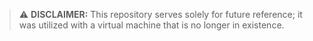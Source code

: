 > :warning: **DISCLAIMER:** This repository serves solely for future reference; it was utilized with a virtual machine that is no longer in existence.

